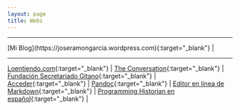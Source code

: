 ```yaml
---
layout: page
title: Webs
---
```


<hr size="5px" color="#268BD4" />
[Mi Blog](https://joseramongarcia.wordpress.com){:target="_blank"} |

<hr size="5px" color="#268BD4" />

[Loentiendo.com](https://loentiendo.com/){:target="_blank"}  |
[The Conversation](https://theconversation.com/es){:target="_blank"}  |
[Fundación Secretariado Gitano](https://www.gitanos.org/){:target="_blank"}  |
[Acceder](https://www.accederempresas.com/){:target="_blank"}  |
[Pandoc](https://pandoc.org){:target="_blank"}  |
[Editor en línea de Markdown](https://jbt.github.io/markdown-editor/){:target="_blank"}  |
[Programming Historian en español](https://programminghistorian.org/es/){:target="_blank"} |